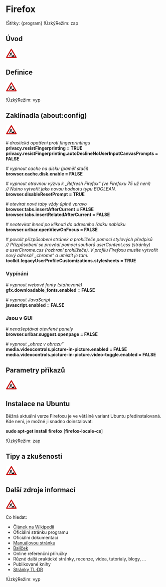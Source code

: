 <!--

Linux Kniha kouzel, kapitola Firefox
Copyright (c) 2019 Singularis <singularis@volny.cz>

Toto dílo je dílem svobodné kultury; můžete ho šířit a modifikovat pod
podmínkami licence Creative Commons Attribution-ShareAlike 4.0 International
vydané neziskovou organizací Creative Commons. Text licence je přiložený
k tomuto projektu nebo ho můžete najít na webové adrese:

https://creativecommons.org/licenses/by-sa/4.0/

-->
<!--

http://kb.mozillazine.org/About:config_entries

Oficiální reference: https://developer.mozilla.org/en-US/docs/Mozilla/Preferences/Preference_reference (ale značně neúplná)
about protocol:
https://developer.mozilla.org/en-US/docs/Mozilla/Firefox/The_about_protocol


-->

# Firefox

!Štítky: {program}
!ÚzkýRežim: zap

## Úvod
<!--
- Vymezte, co je předmětem této kapitoly.
- Obecně popište základní principy, na kterých fungují používané nástroje.
- Uveďte, co kapitola nepokrývá, ačkoliv by to čtenář mohl očekávat.
-->
![ve výstavbě](../obrazky/ve-vystavbe.png)

## Definice
<!--
- Uveďte výčet specifických pojmů pro použití v této kapitole a tyto pojmy definujte co nejprecizněji.
-->
![ve výstavbě](../obrazky/ve-vystavbe.png)

!ÚzkýRežim: vyp

## Zaklínadla (about:config)
![ve výstavbě](../obrazky/ve-vystavbe.png)

*# drastická opatření proti fingerprintingu*<br>
**privacy.resistFingerprinting = TRUE**<br>
**privacy.resistFingerprinting.autoDeclineNoUserInputCanvasPrompts = FALSE**

*# vypnout cache na disku (paměť stačí)*<br>
**browser.cache.disk.enable = FALSE**

*# vypnout otravnou výzvu k „Refresh Firefox“ (ve Firefoxu 75 už není)*<br>
*// Nutno vytvořit jako novou hodnotu typu BOOLEAN.*<br>
**browser.disableResetPrompt = TRUE**

*# otevírat nové taby vždy úplně vpravo*<br>
**browser.tabs.insertAfterCurrent = FALSE**<br>
**browser.tabs.insertRelatedAfterCurrent = FALSE**

*# neotevírat ihned po kliknutí do adresního řádku nabídku*<br>
**browser.urlbar.openViewOnFocus = FALSE**
<!--
(od Firefoxu 75, možná 76)
-->

*# povolit přizpůsobení stránek a prohlížeče pomocí stylových předpisů*<br>
*// Přizpůsobení se provádí pomocí souborů userContent.css (stránky) a userChrome.css (rozhraní prohlížeče). V profilu Firefoxu musíte vytvořit nový adresář „chrome“ a umístit je tam.*<br>
**toolkit.legacyUserProfileCustomizations.stylesheets = TRUE**

### Vypínání
*# vypnout webové fonty (stahované)*<br>
**gfx.downloadable\_fonts.enabled = FALSE**

*# vypnout JavaScript*<br>
**javascript.enabled = FALSE**

### Jsou v GUI
*# nenašeptávat otevřené panely*<br>
**browser.urlbar.suggest.openpage = FALSE**

*# vypnout „obraz v obrazu“*<br>
**media.videocontrols.picture-in-picture.enabled = FALSE**<br>
**media.videocontrols.picture-in-picture.video-toggle.enabled = FALSE**

## Parametry příkazů
![ve výstavbě](../obrazky/ve-vystavbe.png)


## Instalace na Ubuntu

Běžná aktuální verze Firefoxu je ve většině variant Ubuntu předinstalovaná. Kde není, je možné ji snadno doinstalovat:

**sudo apt-get install firefox** [**firefox-locale-cs**]

<!--
[ ] Prozkoumat transplantaci Firefoxu ESR z Debianu.
-->

!ÚzkýRežim: zap

## Tipy a zkušenosti
<!--
- Do odrážek uveďte konkrétní zkušenosti, které jste při práci s nástrojem získali; zejména případy, kdy vás chování programu překvapilo nebo očekáváte, že by mohlo překvapit začátečníky.
- Popište typické chyby nových uživatelů a jak se jim vyhnout.
- Buďte co nejstručnější; neodbíhejte k popisování čehokoliv vedlejšího, co je dost možné, že už čtenář zná.
-->
![ve výstavbě](../obrazky/ve-vystavbe.png)

## Další zdroje informací
<!--
- Uveďte, které informační zdroje jsou pro začátečníka nejlepší k získání rychlé a obsáhlé nápovědy. Typicky jsou to manuálové stránky, vestavěná nápověda programu nebo webové zdroje. Můžete uvést i přímé odkazy.
- V seznamu uveďte další webové zdroje, knihy apod.
- Pokud je vestavěná dokumentace programů (typicky v adresáři /usr/share/doc) užitečná, zmiňte ji také.
- Poznámka: Protože se tato sekce tiskne v úzkém režimu, zaklínadla smíte uvádět pouze bez titulku a bez poznámek pod čarou!
-->
![ve výstavbě](../obrazky/ve-vystavbe.png)

Co hledat:

* [Článek na Wikipedii](https://cs.wikipedia.org/wiki/Hlavn%C3%AD_strana)
* Oficiální stránku programu
* Oficiální dokumentaci
* [Manuálovou stránku](http://manpages.ubuntu.com/)
* [Balíček](https://packages.ubuntu.com/)
* Online referenční příručky
* Různé další praktické stránky, recenze, videa, tutorialy, blogy, ...
* Publikované knihy
* [Stránky TL;DR](https://github.com/tldr-pages/tldr/tree/master/pages/common)

!ÚzkýRežim: vyp
